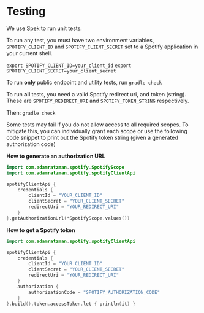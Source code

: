 # Testing

We use [Spek](https://github.com/spekframework/spek) to run unit tests. 

To run any test, you must have two environment variables, `SPOTIFY_CLIENT_ID` and `SPOTIFY_CLIENT_SECRET` set to a Spotify application in your current shell.

`export SPOTIFY_CLIENT_ID=your_client_id`
`export SPOTIFY_CLIENT_SECRET=your_client_secret`

To run **only** public endpoint and utility tests, run `gradle check`

To run **all** tests, you need a valid Spotify redirect uri, and token (string). These are `SPOTIFY_REDIRECT_URI` and `SPOTIFY_TOKEN_STRING` respectively.

Then: `gradle check`

Some tests may fail if you do not allow access to all required scopes. To mitigate this, you can individually grant 
each scope or use the following code snippet to print out the Spotify token string (given a generated authorization code)

**How to generate an authorization URL**
```kotlin
import com.adamratzman.spotify.SpotifyScope
import com.adamratzman.spotify.spotifyClientApi

spotifyClientApi {
    credentials {
        clientId = "YOUR_CLIENT_ID"
        clientSecret = "YOUR_CLIENT_SECRET"
        redirectUri = "YOUR_REDIRECT_URI"
    }
}.getAuthorizationUrl(*SpotifyScope.values())

```

**How to get a Spotify token**
```kotlin
import com.adamratzman.spotify.spotifyClientApi

spotifyClientApi {
    credentials {
        clientId = "YOUR_CLIENT_ID"
        clientSecret = "YOUR_CLIENT_SECRET"
        redirectUri = "YOUR_REDIRECT_URI"
    }
    authorization {
        authorizationCode = "SPOTIFY_AUTHORIZATION_CODE"
    }
}.build().token.accessToken.let { println(it) }
```
